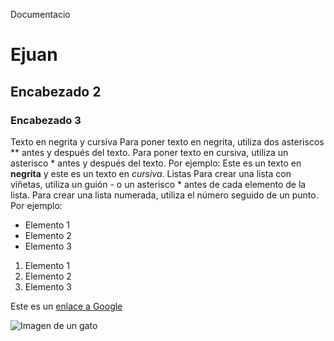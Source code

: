 Documentacio
# Ejuan
## Encabezado 2
### Encabezado 3
Texto en negrita y cursiva
Para poner texto en negrita, utiliza dos asteriscos ** antes y después del texto. Para poner texto en cursiva,
utiliza un asterisco * antes y después del texto. Por ejemplo:
Este es un texto en **negrita** y este es un texto en *cursiva*.
Listas
Para crear una lista con viñetas, utiliza un guión - o un asterisco * antes de cada elemento de la lista. Para
crear una lista numerada, utiliza el número seguido de un punto. Por ejemplo:
- Elemento 1
- Elemento 2
- Elemento 3
1. Elemento 1
2. Elemento 2
3. Elemento 3


 Este es un [enlace a Google](https://www.google.com.pe/?hl=es)

![Imagen de un gato](https://purina.com.co/sites/default/files/2022-11/purina-brand-cuanto-vive-un-gato-nota_03.jpg)
